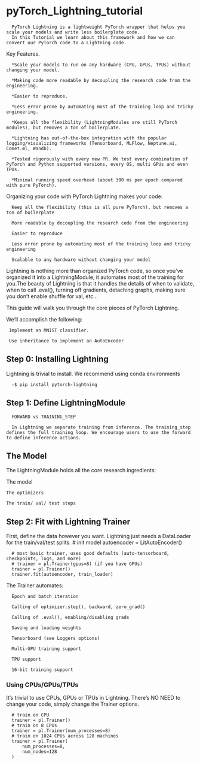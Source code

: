 # pyTorch_Lightning_tutorial
      PyTorch Lightning is a lightweight PyTorch wrapper that helps you scale your models and write less boilerplate code. 
      In this Tutorial we learn about this framework and how we can convert our PyTorch code to a Lightning code.
Key Features.

      *Scale your models to run on any hardware (CPU, GPUs, TPUs) without changing your model.
      
      *Making code more readable by decoupling the research code from the engineering.
      
      *Easier to reproduce.
      
      *Less error prone by automating most of the training loop and tricky engineering.
      
      *Keeps all the flexibility (LightningModules are still PyTorch modules), but removes a ton of boilerplate.
      
      *Lightning has out-of-the-box integration with the popular logging/visualizing frameworks (Tensorboard, MLFlow, Neptune.ai, Comet.ml, Wandb).
      
      *Tested rigorously with every new PR. We test every combination of PyTorch and Python supported versions, every OS, multi GPUs and even TPUs.
      
      *Minimal running speed overhead (about 300 ms per epoch compared with pure PyTorch).
   Organizing your code with PyTorch Lightning makes your code:

      Keep all the flexibility (this is all pure PyTorch), but removes a ton of boilerplate

      More readable by decoupling the research code from the engineering

      Easier to reproduce

      Less error prone by automating most of the training loop and tricky engineering

      Scalable to any hardware without changing your model

Lightning is nothing more than organized PyTorch code, so once you’ve organized it into a LightningModule, it automates most of the training for you.The beauty of Lightning is that it handles the details of when to validate, when to call .eval(), turning off gradients, detaching graphs, making sure you don’t enable shuffle for val, etc…



This guide will walk you through the core pieces of PyTorch Lightning.

   We’ll accomplish the following:

     Implement an MNIST classifier.

     Use inheritance to implement an AutoEncoder
     
     
##  Step 0: Installing Lightning
  Lightning is trivial to install. We recommend using conda environments

      
      -$ pip install pytorch-lightning
## Step 1: Define LightningModule
      FORWARD vs TRAINING_STEP

      In Lightning we separate training from inference. The training_step defines the full training loop. We encourage users to use the forward to define inference actions.
## The Model
The LightningModule holds all the core research ingredients:

  The model

    The optimizers

    The train/ val/ test steps
## Step 2: Fit with Lightning Trainer
   First, define the data however you want. Lightning just needs a DataLoader for the train/val/test splits.
      # init model
      autoencoder = LitAutoEncoder()

      # most basic trainer, uses good defaults (auto-tensorboard, checkpoints, logs, and more)
      # trainer = pl.Trainer(gpus=8) (if you have GPUs)
      trainer = pl.Trainer()
      trainer.fit(autoencoder, train_loader)
      
   The Trainer automates:

      Epoch and batch iteration

      Calling of optimizer.step(), backward, zero_grad()

      Calling of .eval(), enabling/disabling grads

      Saving and loading weights

      Tensorboard (see Loggers options)

      Multi-GPU training support

      TPU support

      16-bit training support
      
 ### Using CPUs/GPUs/TPUs
   It’s trivial to use CPUs, GPUs or TPUs in Lightning. There’s NO NEED to change your code, simply change the Trainer options.

      # train on CPU
      trainer = pl.Trainer()
      # train on 8 CPUs
      trainer = pl.Trainer(num_processes=8)
      # train on 1024 CPUs across 128 machines
      trainer = pl.Trainer(
          num_processes=8,
          num_nodes=128
      )
